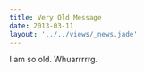```yaml
---
title: Very Old Message
date: 2013-03-11
layout: '../../views/_news.jade'
---
```


I am so old. Whuarrrrrg.